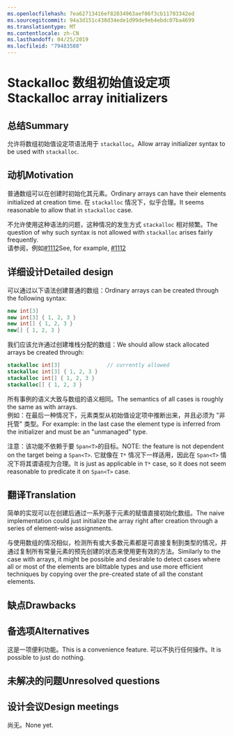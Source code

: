 ```yaml
---
ms.openlocfilehash: 7ea62713416ef82034963aef06f3cb11703342ed
ms.sourcegitcommit: 94a3d151c438d34ede1d99de9eb4ebdc07ba4699
ms.translationtype: MT
ms.contentlocale: zh-CN
ms.lasthandoff: 04/25/2019
ms.locfileid: "79483588"
---
```

# <a name="stackalloc-array-initializers"></a><span data-ttu-id="509a5-101">Stackalloc 数组初始值设定项</span><span class="sxs-lookup"><span data-stu-id="509a5-101">Stackalloc array initializers</span></span>

## <a name="summary"></a><span data-ttu-id="509a5-102">总结</span><span class="sxs-lookup"><span data-stu-id="509a5-102">Summary</span></span>
[summary]: #summary

<span data-ttu-id="509a5-103">允许将数组初始值设定项语法用于 `stackalloc`。</span><span class="sxs-lookup"><span data-stu-id="509a5-103">Allow array initializer syntax to be used with `stackalloc`.</span></span>

## <a name="motivation"></a><span data-ttu-id="509a5-104">动机</span><span class="sxs-lookup"><span data-stu-id="509a5-104">Motivation</span></span>
[motivation]: #motivation

<span data-ttu-id="509a5-105">普通数组可以在创建时初始化其元素。</span><span class="sxs-lookup"><span data-stu-id="509a5-105">Ordinary arrays can have their elements initialized at creation time.</span></span> <span data-ttu-id="509a5-106">在 `stackalloc` 情况下，似乎合理。</span><span class="sxs-lookup"><span data-stu-id="509a5-106">It seems reasonable to allow that in `stackalloc` case.</span></span>

<span data-ttu-id="509a5-107">不允许使用这种语法的问题，这种情况的发生方式 `stackalloc` 相对频繁。</span><span class="sxs-lookup"><span data-stu-id="509a5-107">The question of why such syntax is not allowed with `stackalloc` arises fairly frequently.</span></span>  
<span data-ttu-id="509a5-108">请参阅，例如[#1112](https://github.com/dotnet/csharplang/issues/1112)</span><span class="sxs-lookup"><span data-stu-id="509a5-108">See, for example, [#1112](https://github.com/dotnet/csharplang/issues/1112)</span></span>

## <a name="detailed-design"></a><span data-ttu-id="509a5-109">详细设计</span><span class="sxs-lookup"><span data-stu-id="509a5-109">Detailed design</span></span>

<span data-ttu-id="509a5-110">可以通过以下语法创建普通的数组：</span><span class="sxs-lookup"><span data-stu-id="509a5-110">Ordinary arrays can be created through the following syntax:</span></span>

```csharp
new int[3]
new int[3] { 1, 2, 3 }
new int[] { 1, 2, 3 }
new[] { 1, 2, 3 }
```

<span data-ttu-id="509a5-111">我们应该允许通过创建堆栈分配的数组：</span><span class="sxs-lookup"><span data-stu-id="509a5-111">We should allow stack allocated arrays be created through:</span></span>  

```csharp
stackalloc int[3]               // currently allowed
stackalloc int[3] { 1, 2, 3 }
stackalloc int[] { 1, 2, 3 }
stackalloc[] { 1, 2, 3 }
```

<span data-ttu-id="509a5-112">所有事例的语义大致与数组的语义相同。</span><span class="sxs-lookup"><span data-stu-id="509a5-112">The semantics of all cases is roughly the same as with arrays.</span></span>  
<span data-ttu-id="509a5-113">例如：在最后一种情况下，元素类型从初始值设定项中推断出来，并且必须为 "非托管" 类型。</span><span class="sxs-lookup"><span data-stu-id="509a5-113">For example: in the last case the element type is inferred from the initializer and must be an "unmanaged" type.</span></span>

<span data-ttu-id="509a5-114">注意：该功能不依赖于要 `Span<T>`的目标。</span><span class="sxs-lookup"><span data-stu-id="509a5-114">NOTE: the feature is not dependent on the target being a `Span<T>`.</span></span> <span data-ttu-id="509a5-115">它就像在 `T*` 情况下一样适用，因此在 `Span<T>` 情况下将其谓语视为合理。</span><span class="sxs-lookup"><span data-stu-id="509a5-115">It is just as applicable in `T*` case, so it does not seem reasonable to predicate it on `Span<T>` case.</span></span>  

## <a name="translation"></a><span data-ttu-id="509a5-116">翻译</span><span class="sxs-lookup"><span data-stu-id="509a5-116">Translation</span></span>

<span data-ttu-id="509a5-117">简单的实现可以在创建后通过一系列基于元素的赋值直接初始化数组。</span><span class="sxs-lookup"><span data-stu-id="509a5-117">The naive implementation could just initialize the array right after creation through a series of element-wise assignments.</span></span>  

<span data-ttu-id="509a5-118">与使用数组的情况相似，检测所有或大多数元素都是可直接复制到类型的情况，并通过复制所有常量元素的预先创建的状态来使用更有效的方法。</span><span class="sxs-lookup"><span data-stu-id="509a5-118">Similarly to the case with arrays, it might be possible and desirable to detect cases where all or most of the elements are blittable types and use more efficient techniques by copying over the pre-created state of all the constant elements.</span></span> 

## <a name="drawbacks"></a><span data-ttu-id="509a5-119">缺点</span><span class="sxs-lookup"><span data-stu-id="509a5-119">Drawbacks</span></span>
[drawbacks]: #drawbacks

## <a name="alternatives"></a><span data-ttu-id="509a5-120">备选项</span><span class="sxs-lookup"><span data-stu-id="509a5-120">Alternatives</span></span>
[alternatives]: #alternatives

<span data-ttu-id="509a5-121">这是一项便利功能。</span><span class="sxs-lookup"><span data-stu-id="509a5-121">This is a convenience feature.</span></span> <span data-ttu-id="509a5-122">可以不执行任何操作。</span><span class="sxs-lookup"><span data-stu-id="509a5-122">It is possible to just do nothing.</span></span>

## <a name="unresolved-questions"></a><span data-ttu-id="509a5-123">未解决的问题</span><span class="sxs-lookup"><span data-stu-id="509a5-123">Unresolved questions</span></span>
[unresolved]: #unresolved-questions

## <a name="design-meetings"></a><span data-ttu-id="509a5-124">设计会议</span><span class="sxs-lookup"><span data-stu-id="509a5-124">Design meetings</span></span>

<span data-ttu-id="509a5-125">尚无。</span><span class="sxs-lookup"><span data-stu-id="509a5-125">None yet.</span></span> 
